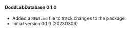 #### DoddLabDatabase 0.1.0
* Added a `NEWS.md` file to track changes to the package.
* Initial version 0.1.0 (20230306)
